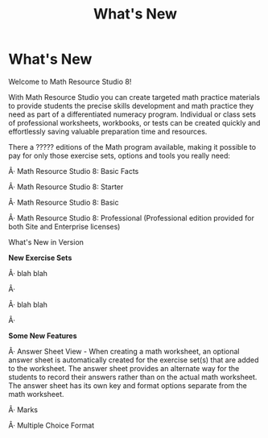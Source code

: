 ﻿---
title: What's New
category: getting-started
---

# What's New

Welcome to Math Resource Studio 8!

With Math Resource Studio you can create targeted math practice materials to provide students the precise skills development and math practice they need as part of a differentiated numeracy program. Individual or class sets of professional worksheets, workbooks, or tests can be created quickly and effortlessly saving valuable preparation time and resources.

There a ????? editions of the Math program available, making it possible to pay for only those exercise sets, options and tools you really need:

Â· Math Resource Studio 8: Basic Facts

Â· Math Resource Studio 8: Starter

Â· Math Resource Studio 8: Basic

Â· Math Resource Studio 8: Professional (Professional edition provided for both Site and Enterprise licenses)

What's New in Version

**New Exercise Sets**

Â· blah blah

Â·

Â· blah blah

Â·

**Some New Features**

Â· Answer Sheet View - When creating a math worksheet, an optional answer sheet is automatically created for the exercise set(s) that are added to the worksheet. The answer sheet provides an alternate way for the students to record their answers rather than on the actual math worksheet. The answer sheet has its own key and format options separate from the math worksheet.

Â· Marks

Â· Multiple Choice Format
